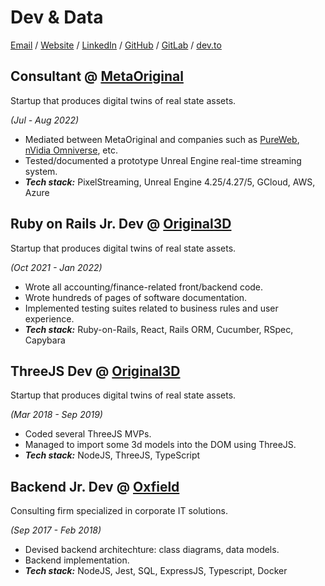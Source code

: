 # Dev & Data

[Email](mailto:israel.dynamics@gmail.com) 
/ [Website](https://i-assis.github.io/cv) 
/ [LinkedIn](https://www.linkedin.com/in/israel-assis-77105257/) 
/ [GitHub](https://github.com/i-assis/)
/ [GitLab](https://gitlab.com/i-assis/) 
/ [dev.to](https://dev.to/iassis)

## **Consultant** @ [MetaOriginal](https://www.linkedin.com/company/metaoriginal/)

Startup that produces digital twins of real state assets.

_(Jul - Aug 2022)_
 
  - Mediated between MetaOriginal and companies
  such as [PureWeb](https://www.pureweb.com/), [nVidia Omniverse](https://www.nvidia.com/en-us/omniverse/), etc.
  - Tested/documented a prototype Unreal Engine real-time streaming system.
  - **_Tech stack:_** PixelStreaming, Unreal Engine 4.25/4.27/5, GCloud, AWS, Azure

## **Ruby on Rails Jr. Dev** @ [Original3D](https://www.linkedin.com/company/original-3d/about/)

Startup that produces digital twins of real state assets.

_(Oct 2021 - Jan 2022)_
  
  - Wrote all accounting/finance-related front/backend code.  
  - Wrote hundreds of pages of software documentation.
  - Implemented testing suites related to business rules and user experience.
  - **_Tech stack:_** Ruby-on-Rails, React, Rails ORM, Cucumber, RSpec, Capybara

## **ThreeJS Dev** @ [Original3D](https://www.linkedin.com/company/original-3d/about/)

Startup that produces digital twins of real state assets.

_(Mar 2018 - Sep 2019)_
  
  - Coded several ThreeJS MVPs.
  - Managed to import some 3d models into the DOM using ThreeJS.
  - **_Tech stack:_** NodeJS, ThreeJS, TypeScript 

## **Backend Jr. Dev** @ [Oxfield](https://www.linkedin.com/company/oxfield/about/)

Consulting firm specialized in corporate IT solutions.

_(Sep 2017 - Feb 2018)_

  - Devised backend architechture: class diagrams, data models.  
  - Backend implementation.
  - **_Tech stack:_** NodeJS, Jest, SQL, ExpressJS, Typescript, Docker
 